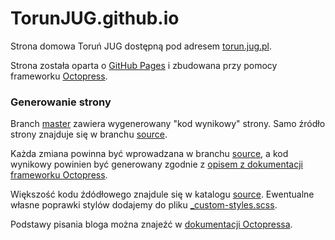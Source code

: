 TorunJUG.github.io
==================

Strona domowa Toruń JUG dostępną pod adresem [torun.jug.pl](http://torun.jug.pl).

Strona została oparta o [GitHub Pages](https://pages.github.com) i zbudowana przy pomocy frameworku [Octopress](http://octopress.org).

### Generowanie strony
Branch [master](../../tree/master) zawiera wygenerowany "kod wynikowy" strony. Samo źródło strony znajduje się w branchu [source](../../tree/source). 

Każda zmiana powinna być wprowadzana w branchu [source](../../tree/source), a kod wynikowy powinien być generowany zgodnie z [opisem z dokumentacji frameworku Octopress](http://octopress.org/docs/deploying/github/).

Większość kodu źdódłowego znajdule się w katalogu [source](../../tree/source/source). Ewentualne własne poprawki stylów dodajemy do pliku [_custom-styles.scss](../blob/source/sass/custom/_custom-styles.scss). 

Podstawy pisania bloga można znajeźć w [dokumentacji Octopressa](http://octopress.org/docs/blogging/).